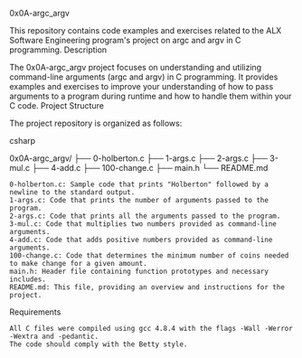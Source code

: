 0x0A-argc_argv

This repository contains code examples and exercises related to the ALX Software Engineering program's project on argc and argv in C programming.
Description

The 0x0A-argc_argv project focuses on understanding and utilizing command-line arguments (argc and argv) in C programming. It provides examples and exercises to improve your understanding of how to pass arguments to a program during runtime and how to handle them within your C code.
Project Structure

The project repository is organized as follows:

csharp

0x0A-argc_argv/
├── 0-holberton.c
├── 1-args.c
├── 2-args.c
├── 3-mul.c
├── 4-add.c
├── 100-change.c
├── main.h
└── README.md

    0-holberton.c: Sample code that prints "Holberton" followed by a newline to the standard output.
    1-args.c: Code that prints the number of arguments passed to the program.
    2-args.c: Code that prints all the arguments passed to the program.
    3-mul.c: Code that multiplies two numbers provided as command-line arguments.
    4-add.c: Code that adds positive numbers provided as command-line arguments.
    100-change.c: Code that determines the minimum number of coins needed to make change for a given amount.
    main.h: Header file containing function prototypes and necessary includes.
    README.md: This file, providing an overview and instructions for the project.

Requirements

    All C files were compiled using gcc 4.8.4 with the flags -Wall -Werror -Wextra and -pedantic.
    The code should comply with the Betty style.

